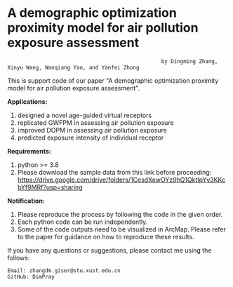 # A demographic optimization proximity model for air pollution exposure assessment
                                                     by Dingming Zhang, Xinyu Wang, Wanqiang Yao, and Yanfei Zhong

This is support code of our paper "A demographic optimization proximity model for air pollution exposure assessment".

**Applications:**

1. designed a novel age-guided virtual receptors
2. replicated GWFPM in assessing air pollution exposure
3. improved DOPM in assessing air pollution exposure
4. predicted exposure intensity of individual receptor

**Requirements:**

1. python >= 3.8
2. Please download the sample data from this link before proceeding: https://drive.google.com/drive/folders/1CesdXewOYz9hQ1QktIpYv3KKcbYf9MRf?usp=sharing

**Notification:**

1. Please reproduce the process by following the code in the given order.
2. Each python code can be run independently.
3. Some of the code outputs need to be visualized in ArcMap. Please refer to the paper for guidance on how to reproduce these results.

If you have any questions or suggestions, please contact me using the follows:

	Email: zhangdm.giser@stu.xust.edu.cn
	GitHub: DimPray

